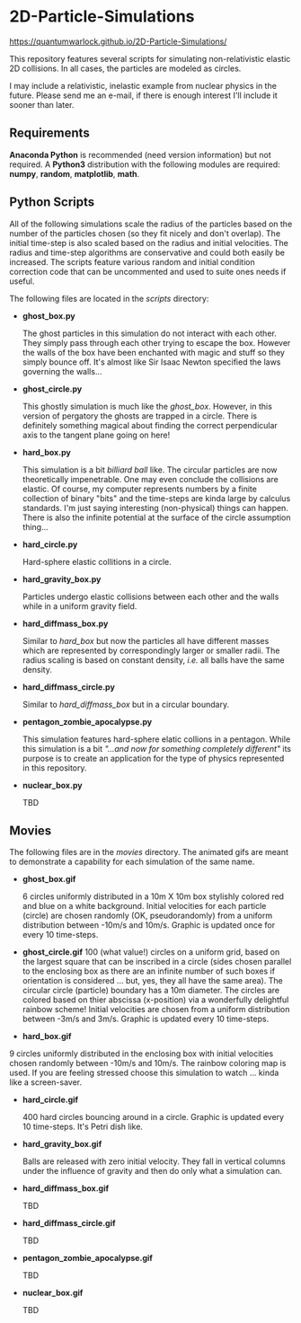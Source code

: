# 2D-Particle-Simulations

https://quantumwarlock.github.io/2D-Particle-Simulations/

This repository features several scripts for simulating non-relativistic elastic 2D collisions. In all cases, the particles are modeled as circles.

I may include a relativistic, inelastic example from nuclear physics in the future. Please send me an e-mail, if there is enough interest I'll include it sooner than later.

## Requirements
**Anaconda Python** is recommended (need version information) but not required. A **Python3** distribution with the following modules are required: **numpy**, **random**, **matplotlib**, **math**. 

## Python Scripts
All of the following simulations scale the radius of the particles based on the number of the particles chosen (so they fit nicely and don't overlap). The initial time-step is also scaled based on the radius and initial velocities. The radius and time-step algorithms are conservative and could both easily be increased. The scripts feature various random and initial condition correction code that can be uncommented and used to suite ones needs if useful.

The following files are located in the *scripts* directory:
* **ghost_box.py**

  The ghost particles in this simulation do not interact with each other. They simply pass through each other trying to escape the box. However the walls of the box have been enchanted with magic and stuff so they simply bounce off. It's almost like Sir Isaac Newton specified the laws governing the walls... 
  
* **ghost_circle.py**

  This ghostly simulation is much like the *ghost_box*. However, in this version of pergatory the ghosts are trapped in a circle. There is definitely something magical about finding the correct perpendicular axis to the tangent plane going on here!

* **hard_box.py**

  This simulation is a bit *billiard ball* like. The circular particles are now theoretically impenetrable. One may even conclude the collisions are elastic. Of course, my computer represents numbers by a finite collection of binary "bits" and the time-steps are kinda large by calculus standards. I'm just saying interesting (non-physical) things can happen. There is also the infinite potential at the surface of the circle assumption thing...

* **hard_circle.py**

  Hard-sphere elastic collitions in a circle.

* **hard_gravity_box.py**

  Particles undergo elastic collisions between each other and the walls while in a uniform gravity field.  

* **hard_diffmass_box.py**

  Similar to *hard_box* but now the particles all have different masses which are represented by correspondingly larger or smaller radii. The radius scaling is based on constant density, *i.e.* all balls have the same density.

* **hard_diffmass_circle.py**

  Similar to *hard_diffmass_box* but in a circular boundary.

* **pentagon_zombie_apocalypse.py**

  This simulation features hard-sphere elatic collions in a pentagon. While this simulation is a bit *"...and now for something completely different"* its purpose is to create an application for the type of physics represented in this repository.
  
* **nuclear_box.py**

  TBD

## Movies
The following files are in the *movies* directory. The animated gifs are meant to demonstrate a capability for each simulation of the same name.

* **ghost_box.gif**

  6 circles uniformly distributed in a 10m X 10m box stylishly colored red and blue on a white background. Initial velocities for each particle (circle) are chosen randomly (OK, pseudorandomly) from a uniform distribution between -10m/s and 10m/s. Graphic is updated once for every 10 time-steps. 

* **ghost_circle.gif**
  100 (what value!) circles on a uniform grid, based on the largest square that can be inscribed in a circle (sides chosen parallel to the enclosing box as there are an infinite number of such boxes if orientation is considered ... but, yes, they all have the same area). The circular circle (particle) boundary has a 10m diameter. The circles are colored based on thier abscissa (x-position)  via a wonderfully delightful rainbow scheme! Initial velocities are chosen from a uniform distribution between -3m/s and 3m/s. Graphic is updated every 10 time-steps. 

* **hard_box.gif**

9 circles uniformly distributed in the enclosing box with initial velocities chosen randomly between -10m/s and 10m/s. The rainbow coloring map is used. If you are feeling stressed choose this simulation to watch ... kinda like a screen-saver.

* **hard_circle.gif**

  400 hard circles bouncing around in a circle. Graphic is updated every 10 time-steps. It's Petri dish like.

* **hard_gravity_box.gif**

  Balls are released with zero initial velocity. They fall in vertical columns under the influence of gravity and then do only what a simulation can.

* **hard_diffmass_box.gif**

  TBD

* **hard_diffmass_circle.gif**

  TBD

* **pentagon_zombie_apocalypse.gif**

  TBD

* **nuclear_box.gif**

  TBD




